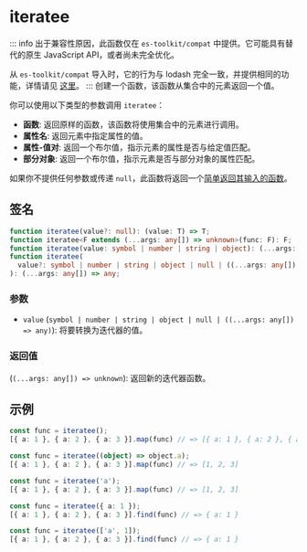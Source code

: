 # iteratee

::: info
出于兼容性原因，此函数仅在 `es-toolkit/compat` 中提供。它可能具有替代的原生 JavaScript API，或者尚未完全优化。

从 `es-toolkit/compat` 导入时，它的行为与 lodash 完全一致，并提供相同的功能，详情请见 [这里](../../../compatibility.md)。
:::
创建一个函数，该函数从集合中的元素返回一个值。

你可以使用以下类型的参数调用 `iteratee`：

- **函数**: 返回原样的函数，该函数将使用集合中的元素进行调用。
- **属性名**: 返回元素中指定属性的值。
- **属性-值对**: 返回一个布尔值，指示元素的属性是否与给定值匹配。
- **部分对象**: 返回一个布尔值，指示元素是否与部分对象的属性匹配。

如果你不提供任何参数或传递 `null`，此函数将返回一个[简单返回其输入的函数](../../function/identity.md)。

## 签名

```typescript
function iteratee(value?: null): (value: T) => T;
function iteratee<F extends (...args: any[]) => unknown>(func: F): F;
function iteratee(value: symbol | number | string | object): (...args: any[]) => any;
function iteratee(
  value?: symbol | number | string | object | null | ((...args: any[]) => unknown)
): (...args: any[]) => any;
```

### 参数

- `value` (`symbol | number | string | object | null | ((...args: any[]) => any)`): 将要转换为迭代器的值。

### 返回值

(`(...args: any[]) => unknown`): 返回新的迭代器函数。

## 示例

```typescript
const func = iteratee();
[{ a: 1 }, { a: 2 }, { a: 3 }].map(func) // => [{ a: 1 }, { a: 2 }, { a: 3 }]

const func = iteratee((object) => object.a);
[{ a: 1 }, { a: 2 }, { a: 3 }].map(func) // => [1, 2, 3]

const func = iteratee('a');
[{ a: 1 }, { a: 2 }, { a: 3 }].map(func) // => [1, 2, 3]

const func = iteratee({ a: 1 });
[{ a: 1 }, { a: 2 }, { a: 3 }].find(func) // => { a: 1 }

const func = iteratee(['a', 1]);
[{ a: 1 }, { a: 2 }, { a: 3 }].find(func) // => { a: 1 }
```
